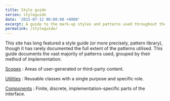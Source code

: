 ```yaml
---
title: Style guide
series: styleguide
date: '2015-07-12 00:00:00 +0000'
excerpt: A guide to the mark-up styles and patterns used throughout the site.
permalink: /styleguide/
---
```

This site has long featured a style guide (or more precisely, pattern library), though it has rarely documented the full extent of the patterns utilised. This guide documents the vast majority of patterns used, grouped by their method of implementation:

[Scopes](/styleguide/scopes)
: Areas of user-generated or third-party content.

[Utilities](/styleguide/utilities)
: Reusable classes with a single purpose and specific role.

[Components](/styleguide/components)
: Finite, discrete, implementation-specific parts of the interface.
